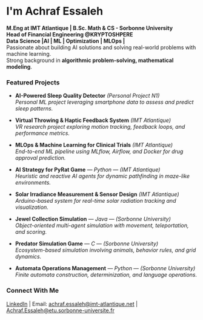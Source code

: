 # I'm Achraf Essaleh  
 **M.Eng at IMT Atlantique | B.Sc. Math & CS - Sorbonne University**  
 **Head of Financial Engineering @KRYPTOSHPERE**  
 **Data Science |AI | ML | Optimization  | MLOps |**  
 Passionate about building AI solutions and solving real-world problems with machine learning.  
 Strong background in **algorithmic problem-solving, mathematical modeling**.  

###  Featured Projects  
- **AI-Powered Sleep Quality Detector** *(Personal Project N1)  
  Personal ML project leveraging smartphone data to assess and predict sleep patterns.*

- **Virtual Throwing & Haptic Feedback System** *(IMT Atlantique)  
  VR research project exploring motion tracking, feedback loops, and performance metrics.*

- **MLOps & Machine Learning for Clinical Trials** *(IMT Atlantique)  
  End-to-end ML pipeline using MLflow, Airflow, and Docker for drug approval prediction.*

- **AI Strategy for PyRat Game** — *Python* — *(IMT Atlantique)  
  Heuristic and reactive AI agents for dynamic pathfinding in maze-like environments.*

- **Solar Irradiance Measurement & Sensor Design** *(IMT Atlantique)  
  Arduino-based system for real-time solar radiation tracking and visualization.*

- **Jewel Collection Simulation** — *Java* — *(Sorbonne University)  
  Object-oriented multi-agent simulation with movement, teleportation, and scoring.*

- **Predator Simulation Game** — *C* — *(Sorbonne University)  
  Ecosystem-based simulation involving animals, behavior rules, and grid dynamics.*

- **Automata Operations Management** — *Python* — *(Sorbonne University)  
  Finite automata construction, determinization, and language operations.*


###  Connect With Me  
[LinkedIn](www.linkedin.com/in/achraf-e-305baa283) | Email: [achraf.essaleh@imt-atlantique.net](mailto:achraf.essaleh@imt-atlantique.net) | [Achraf.Essaleh@etu.sorbonne-universite.fr](mailto:Achraf.Essaleh@etu.sorbonne-universite.fr)


